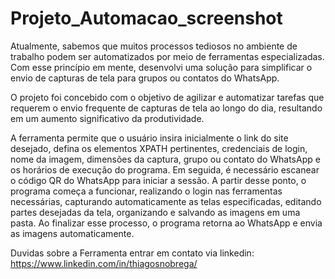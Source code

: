 # Projeto_Automacao_screenshot

Atualmente, sabemos que muitos processos tediosos no ambiente de trabalho podem ser automatizados por meio de ferramentas especializadas. Com esse princípio em mente, desenvolvi uma solução para simplificar o envio de capturas de tela para grupos ou contatos do WhatsApp.

O projeto foi concebido com o objetivo de agilizar e automatizar tarefas que requerem o envio frequente de capturas de tela ao longo do dia, resultando em um aumento significativo da produtividade.

A ferramenta permite que o usuário insira inicialmente o link do site desejado, defina os elementos XPATH pertinentes, credenciais de login, nome da imagem, dimensões da captura, grupo ou contato do WhatsApp e os horários de execução do programa. Em seguida, é necessário escanear o código QR do WhatsApp para iniciar a sessão. A partir desse ponto, o programa começa a funcionar, realizando o login nas ferramentas necessárias, capturando automaticamente as telas especificadas, editando partes desejadas da tela, organizando e salvando as imagens em uma pasta. Ao finalizar esse processo, o programa retorna ao WhatsApp e envia as imagens automaticamente.
  
Duvidas sobre a Ferramenta entrar em contato via linkedin: https://www.linkedin.com/in/thiagosnobrega/
